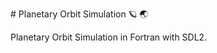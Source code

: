 # Planetary Orbit Simulation :ringed_planet: :earth_asia:

Planetary Orbit Simulation in Fortran with SDL2.